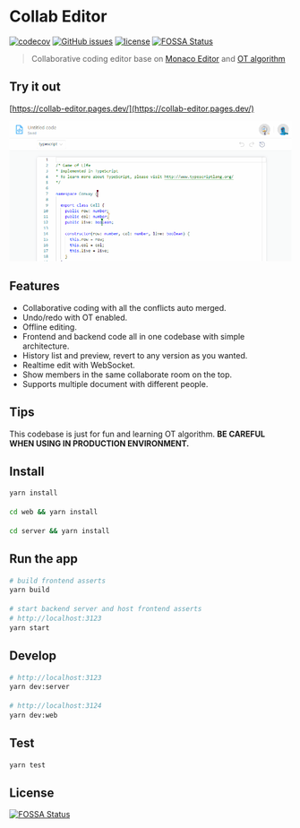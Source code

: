 # Collab Editor

[![codecov](https://codecov.io/gh/BaffinLee/colla-editor/branch/main/graph/badge.svg?token=FboFvXhrVG)](https://codecov.io/gh/BaffinLee/colla-editor)
[![GitHub issues](https://img.shields.io/github/issues/BaffinLee/colla-editor.svg)](https://github.com/BaffinLee/colla-editor/issues)
[![license](https://img.shields.io/github/license/baffinlee/colla-editor.svg)](https://github.com/baffinlee/colla-editor)
[![FOSSA Status](https://app.fossa.com/api/projects/git%2Bgithub.com%2FBaffinLee%2Fcolla-editor.svg?type=shield)](https://app.fossa.com/projects/git%2Bgithub.com%2FBaffinLee%2Fcolla-editor?ref=badge_shield)

> Collaborative coding editor base on [Monaco Editor](https://microsoft.github.io/monaco-editor/index.html) and [OT algorithm](https://en.wikipedia.org/wiki/Operational_transformation)

## Try it out

[https://collab-editor.pages.dev/](https://collab-editor.pages.dev/)

![Screen Shot](https://raw.githubusercontent.com/BaffinLee/colla-editor/main/web/src/static/image/screenshot.gif)

## Features

- Collaborative coding with all the conflicts auto merged.
- Undo/redo with OT enabled.
- Offline editing.
- Frontend and backend code all in one codebase with simple architecture.
- History list and preview, revert to any version as you wanted.
- Realtime edit with WebSocket.
- Show members in the same collaborate room on the top.
- Supports multiple document with different people.

## Tips

This codebase is just for fun and learning OT algorithm. **BE CAREFUL WHEN USING IN PRODUCTION ENVIRONMENT.**

## Install

```bash
yarn install

cd web && yarn install

cd server && yarn install
```

## Run the app

```bash
# build frontend asserts
yarn build

# start backend server and host frontend asserts
# http://localhost:3123
yarn start
```

## Develop

```bash
# http://localhost:3123
yarn dev:server

# http://localhost:3124
yarn dev:web
```

## Test

```bash
yarn test
```


## License
[![FOSSA Status](https://app.fossa.com/api/projects/git%2Bgithub.com%2FBaffinLee%2Fcolla-editor.svg?type=large)](https://app.fossa.com/projects/git%2Bgithub.com%2FBaffinLee%2Fcolla-editor?ref=badge_large)